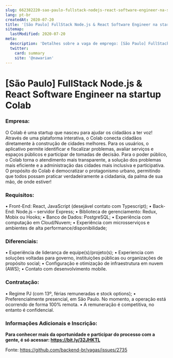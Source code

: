 ```yaml
---
slug: 662382220-sao-paulo-fullstack-nodejs-react-software-engineer-na-startup-colab
lang: pt-br
createdAt: 2020-07-20
title: '[São Paulo] FullStack Node.js & React Software Engineer na startup Colab - Vaga de Emprego'
sitemap:
  lastModified: 2020-07-20
meta:
  description: 'Detalhes sobre a vaga de emprego: [São Paulo] FullStack Node.js & React Software Engineer na startup Colab'
  twitter:
    card: summary
    site: '@nawarian'
---
```


# [São Paulo] FullStack Node.js & React Software Engineer na startup Colab

### Empresa:
O Colab é uma startup que nasceu para ajudar os cidadãos a ter voz! Através de uma plataforma interativa, o Colab conecta cidadãos diretamente à construção de cidades melhores. Para os usuários, o aplicativo permite identificar e fiscalizar problemas, avaliar serviços e espaços públicos e participar de tomadas de decisão. Para o poder público, o Colab torna o atendimento mais transparente, a solução dos problemas mais eficiente e a administração das cidades mais inclusiva e participativa. O propósito do Colab é democratizar o protagonismo urbano, permitindo que todos possam praticar verdadeiramente a cidadania, da palma de sua mão, de onde estiver!

### Requisitos:
• Front-End: React, JavaScript (desejável contato com Typescript);
• Back-End: Node.js – servidor Express;
• Biblioteca de gerenciamento: Redux, Mobix ou Hooks;
• Banco de Dados: PostgreSQL;
• Experiência com computação em Cloud/Nuvem;
• Experiência com microsserviços e ambientes de alta performance/disponibilidade;

### Diferenciais: 
• Experiência de liderança de equipe(s)/projeto(s);
• Experiencia com soluções voltadas para governo, instituições públicas ou organizações de propósito social;
• Configuração e otimização de infraestrutura em nuvem (AWS);
• Contato com desenvolvimento mobile.

### Contratação:
• Regime PJ (com 13º, férias remuneradas e stock options);
• Preferencialmente presencial, em São Paulo. No momento, a operação está ocorrendo de forma 100% remota.
• A remuneração é competitiva, no entanto é confidencial.

### Informações Adicionais e Inscrição:
**Para conhecer mais da oportunidade e participar do processo com a gente, é só acessar: https://bit.ly/32JHKTL**


Fonte: https://github.com/backend-br/vagas/issues/2735
